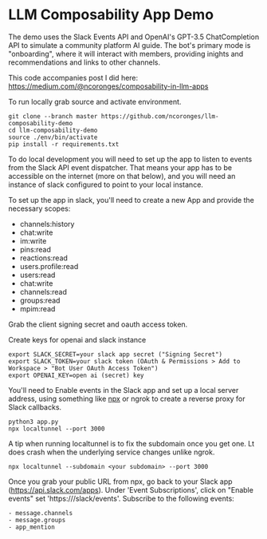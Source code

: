 # LLM Composability App Demo 

The demo uses the Slack Events API and OpenAI's GPT-3.5 ChatCompletion API to simulate a community platform AI guide. The bot's primary mode is "onboarding", where it will interact with members, providing inights and recommendations and links to other channels. 

This code accompanies post I did here: https://medium.com/@ncoronges/composability-in-llm-apps

To run locally grab source and activate environment.
```
git clone --branch master https://github.com/ncoronges/llm-composability-demo
cd llm-composability-demo
source ./env/bin/activate
pip install -r requirements.txt
```

To do local development you will need to set up the app to listen to events from the Slack API event dispatcher. That means your app has to be accessible on the internet (more on that below), and you will need an instance of slack configured to point to your local instance. 

To set up the app in slack, you'll need to create a new App and provide the necessary scopes: 
- channels:history
- chat:write
- im:write
- pins:read
- reactions:read
- users.profile:read
- users:read
- chat:write
- channels:read
- groups:read
- mpim:read

Grab the client signing secret and oauth access token. 

Create keys for openai and slack instance
```
export SLACK_SECRET=your slack app secret ("Signing Secret")
export SLACK_TOKEN=your slack token (OAuth & Permissions > Add to Workspace > "Bot User OAuth Access Token")
export OPENAI_KEY=open ai (secret) key
```
You'll need to Enable events in the Slack app and set up a local server address, using something like [npx](https://github.com/localtunnel/localtunnel) or ngrok to create a reverse proxy for Slack callbacks.

```
python3 app.py
npx localtunnel --port 3000
```

A tip when running localtunnel is to fix the subdomain once you get one. Lt does crash when the underlying service changes unlike ngrok. 

```
npx localtunnel --subdomain <your subdomain> --port 3000
```

Once you grab your public URL from npx, go back to your Slack app (https://api.slack.com/apps).
Under 'Event Subscriptions', click on "Enable events" set 'https://<npx URL>/slack/events'. Subscribe to the following events:
```
- message.channels
- message.groups
- app_mention
```
